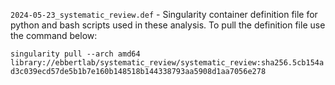 `2024-05-23_systematic_review.def` - Singularity container definition file for python and bash scripts used in these analysis. To pull the definition file use the command below:

  `singularity pull --arch amd64 library://ebbertlab/systematic_review/systematic_review:sha256.5cb154ad3c039ecd57de5b1b7e160b148518b144338793aa5908d1aa7056e278`
